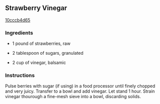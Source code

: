 ## Strawberry Vinegar

[10cccb4d65](http://www.epicurious.com/recipes/food/views/strawberry-vinegar-238932)

### Ingredients

 - 1 pound of strawberries, raw

 - 2 tablespoon of sugars, granulated

 - 2 cup of vinegar, balsamic

### Instructions

Pulse berries with sugar (if using) in a food processor until finely chopped and very juicy. Transfer to a bowl and add vinegar. Let stand 1 hour. Strain vinegar thourough a fine-mesh sieve into a bowl, discarding solids.